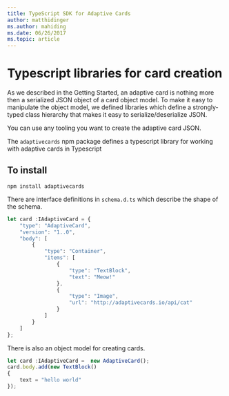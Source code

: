 ```yaml
---
title: TypeScript SDK for Adaptive Cards
author: matthidinger
ms.author: mahiding
ms.date: 06/26/2017
ms.topic: article
---
```


# Typescript libraries for card creation
As we described in the Getting Started, an adaptive card is nothing more then a serialized JSON object of 
a card object model. To make it easy to manipulate the object model, we defined libraries which 
define a strongly-typed class hierarchy that makes it easy to serialize/deserialize JSON.

You can use any tooling you want to create the adaptive card JSON.

The `adaptivecards` npm package defines a typescript library  for working with adaptive cards in Typescript

## To install
```console
npm install adaptivecards
```
There are interface definitions in `schema.d.ts` which describe the shape of the schema.

```typescript
let card :IAdaptiveCard = {
    "type": "AdaptiveCard",
    "version": "1..0",
    "body": [
        {
            "type": "Container",
            "items": [
                {
                    "type": "TextBlock",
                    "text": "Meow!"
                },
                {
                    "type": "Image",
                    "url": "http://adaptivecards.io/api/cat"
                }
            ]
        }
    ]
};
```

There is also an object model for creating cards.

```typescript
let card :IAdaptiveCard =  new AdaptiveCard();
card.body.add(new TextBlock() 
{
    text = "hello world"
});
```
